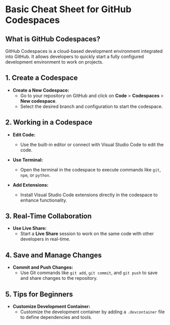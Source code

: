 # Basic Cheat Sheet for GitHub Codespaces



## What is GitHub Codespaces?

GitHub Codespaces is a cloud-based development environment integrated into GitHub. It allows developers to quickly start a fully configured development environment to work on projects.

## 1. Create a Codespace

- **Create a New Codespace:**
  - Go to your repository on GitHub and click on **Code** > **Codespaces** > **New codespace**.
  - Select the desired branch and configuration to start the codespace.

## 2. Working in a Codespace

- **Edit Code:**
  - Use the built-in editor or connect with Visual Studio Code to edit the code.

- **Use Terminal:**
  - Open the terminal in the codespace to execute commands like `git`, `npm`, or `python`.

- **Add Extensions:**
  - Install Visual Studio Code extensions directly in the codespace to enhance functionality.

## 3. Real-Time Collaboration

- **Use Live Share:**
  - Start a **Live Share** session to work on the same code with other developers in real-time.

## 4. Save and Manage Changes

- **Commit and Push Changes:**
  - Use Git commands like `git add`, `git commit`, and `git push` to save and share changes to the repository.

## 5. Tips for Beginners

- **Customize Development Container:**
  - Customize the development container by adding a `.devcontainer` file to define dependencies and tools.
